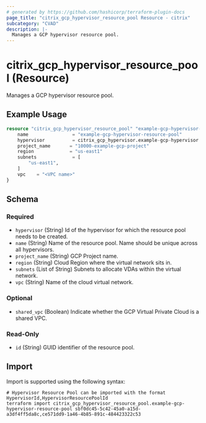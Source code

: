 ```yaml
---
# generated by https://github.com/hashicorp/terraform-plugin-docs
page_title: "citrix_gcp_hypervisor_resource_pool Resource - citrix"
subcategory: "CVAD"
description: |-
  Manages a GCP hypervisor resource pool.
---
```


# citrix_gcp_hypervisor_resource_pool (Resource)

Manages a GCP hypervisor resource pool.

## Example Usage

```terraform
resource "citrix_gcp_hypervisor_resource_pool" "example-gcp-hypervisor-resource-pool" {
    name                = "example-gcp-hypervisor-resource-pool"
    hypervisor          = citrix_gcp_hypervisor.example-gcp-hypervisor.id
    project_name       = "10000-example-gcp-project"
    region             = "us-east1"
    subnets             = [
        "us-east1",
    ]
    vpc    = "<VPC name>"
}
```

<!-- schema generated by tfplugindocs -->
## Schema

### Required

- `hypervisor` (String) Id of the hypervisor for which the resource pool needs to be created.
- `name` (String) Name of the resource pool. Name should be unique across all hypervisors.
- `project_name` (String) GCP Project name.
- `region` (String) Cloud Region where the virtual network sits in.
- `subnets` (List of String) Subnets to allocate VDAs within the virtual network.
- `vpc` (String) Name of the cloud virtual network.

### Optional

- `shared_vpc` (Boolean) Indicate whether the GCP Virtual Private Cloud is a shared VPC.

### Read-Only

- `id` (String) GUID identifier of the resource pool.

## Import

Import is supported using the following syntax:

```shell
# Hypervisor Resource Pool can be imported with the format HypervisorId,HypervisorResourcePoolId
terraform import citrix_gcp_hypervisor_resource_pool.example-gcp-hypervisor-resource-pool sbf0dc45-5c42-45a0-a15d-a3df4ff5da8c,ce571dd9-1a46-4b85-891c-484423322c53
```